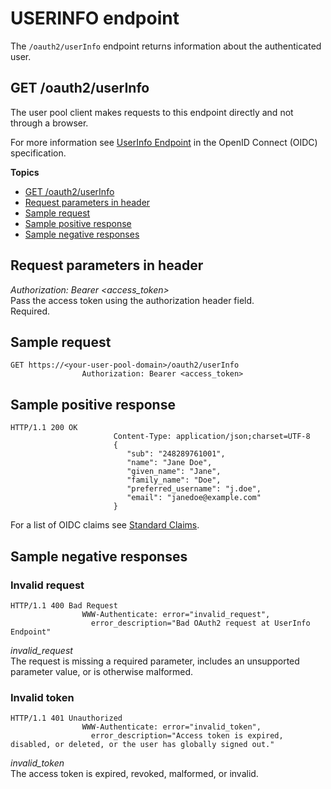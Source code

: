 # USERINFO endpoint<a name="userinfo-endpoint"></a>

The `/oauth2/userInfo` endpoint returns information about the authenticated user\.

## GET /oauth2/userInfo<a name="get-userinfo"></a>

The user pool client makes requests to this endpoint directly and not through a browser\.

For more information see [UserInfo Endpoint](http://openid.net/specs/openid-connect-core-1_0.html#UserInfo) in the OpenID Connect \(OIDC\) specification\.

**Topics**
+ [GET /oauth2/userInfo](#get-userinfo)
+ [Request parameters in header](#get-userinfo-request-header-parameters)
+ [Sample request](#get-userinfo-positive-exchanging-authorization-code-for-userinfo-sample-request)
+ [Sample positive response](#get-userinfo-response-sample)
+ [Sample negative responses](#get-userinfo-negative)

## Request parameters in header<a name="get-userinfo-request-header-parameters"></a>

*Authorization: Bearer *<access\_token>**  
Pass the access token using the authorization header field\.  
Required\.

## Sample request<a name="get-userinfo-positive-exchanging-authorization-code-for-userinfo-sample-request"></a>

```
GET https://<your-user-pool-domain>/oauth2/userInfo
                Authorization: Bearer <access_token>
```

## Sample positive response<a name="get-userinfo-response-sample"></a>

```
HTTP/1.1 200 OK
                       Content-Type: application/json;charset=UTF-8
                       {
                          "sub": "248289761001",
                          "name": "Jane Doe",
                          "given_name": "Jane",
                          "family_name": "Doe",
                          "preferred_username": "j.doe",
                          "email": "janedoe@example.com"
                       }
```

For a list of OIDC claims see [Standard Claims](http://openid.net/specs/openid-connect-core-1_0.html#StandardClaims)\.

## Sample negative responses<a name="get-userinfo-negative"></a>

### Invalid request<a name="get-userinfo-negative-400"></a>

```
HTTP/1.1 400 Bad Request
                WWW-Authenticate: error="invalid_request",
                  error_description="Bad OAuth2 request at UserInfo Endpoint"
```

*invalid\_request*  
The request is missing a required parameter, includes an unsupported parameter value, or is otherwise malformed\.

### Invalid token<a name="get-userinfo-negative-401"></a>

```
HTTP/1.1 401 Unauthorized
                WWW-Authenticate: error="invalid_token",
                  error_description="Access token is expired, disabled, or deleted, or the user has globally signed out."
```

*invalid\_token*  
The access token is expired, revoked, malformed, or invalid\.